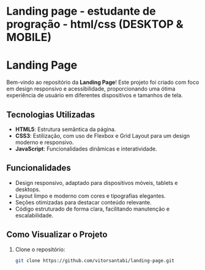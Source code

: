 # Landing page - estudante de progração - html/css (DESKTOP &amp; MOBILE)
# Landing Page

Bem-vindo ao repositório da **Landing Page**! Este projeto foi criado com foco em design responsivo e acessibilidade, proporcionando uma ótima experiência de usuário em diferentes dispositivos e tamanhos de tela.

## Tecnologias Utilizadas

- **HTML5**: Estrutura semântica da página.
- **CSS3**: Estilização, com uso de Flexbox e Grid Layout para um design moderno e responsivo.
- **JavaScript**: Funcionalidades dinâmicas e interatividade.

## Funcionalidades

- Design responsivo, adaptado para dispositivos móveis, tablets e desktops.
- Layout limpo e moderno com cores e tipografias elegantes.
- Seções otimizadas para destacar conteúdo relevante.
- Código estruturado de forma clara, facilitando manutenção e escalabilidade.

## Como Visualizar o Projeto

1. Clone o repositório:
   ```bash
   git clone https://github.com/vitorsantabi/landing-page.git

